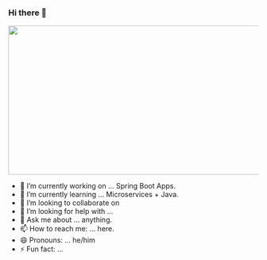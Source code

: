 ### Hi there 👋

<div id="header" align="center">
  <img src="https://media.giphy.com/media/sk6yL9EGVeAcE/giphy.gif" width="600" height="300"/>
</div>

<!--
**HamiltonMultimedia/HamiltonMultimedia** is a ✨ _special_ ✨ repository because its `README.md` (this file) appears on your GitHub profile.

Here are some ideas to get you started:
-->
- 🔭 I’m currently working on ... Spring Boot Apps.
- 🌱 I’m currently learning ... Microservices + Java.
- 👯 I’m looking to collaborate on 
- 🤔 I’m looking for help with ...
- 💬 Ask me about ... anything.
- 📫 How to reach me: ... here.
- 😄 Pronouns: ... he/him
- ⚡ Fun fact: ...

